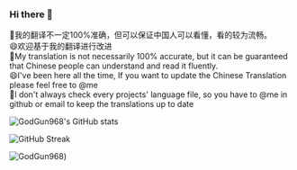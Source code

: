 ### Hi there 👋

🤔我的翻译不一定100%准确，但可以保证中国人可以看懂，看的较为流畅。   
😄欢迎基于我的翻译进行改进  
🤔My translation is not necessarily 100% accurate, but it can be guaranteed that Chinese people can understand and read it fluently.  
😄I've been here all the time, If you want to update the Chinese Translation please feel free to @me  
🫡I don't always check every projects' language file, so you have to @me in github or email to keep the translations up to date


![GodGun968's GitHub stats](https://github-readme-stats.vercel.app/api?username=GodGun968&show_icons=true&locale=cn&theme=great-gatsby)


![GitHub Streak](https://github-readme-streak-stats.herokuapp.com?user=GodGun968&theme=cobalt&hide_border=true&locale=zh_Hans)


![GodGun968](https://api.likepoems.com/counter/get/@godgun968))
<!--
**GodGun968/GodGun968** is a ✨ _special_ ✨ repository because its `README.md` (this file) appears on your GitHub profile.

Here are some ideas to get you started:

- 🔭 I’m currently working on ...
- 🌱 I’m currently learning ...
- 👯 I’m looking to collaborate on ...
- 🤔 I’m looking for help with ...
- 💬 Ask me about ...
- 📫 How to reach me: ...
- 😄 Pronouns: ...
- ⚡ Fun fact: ...
-->
